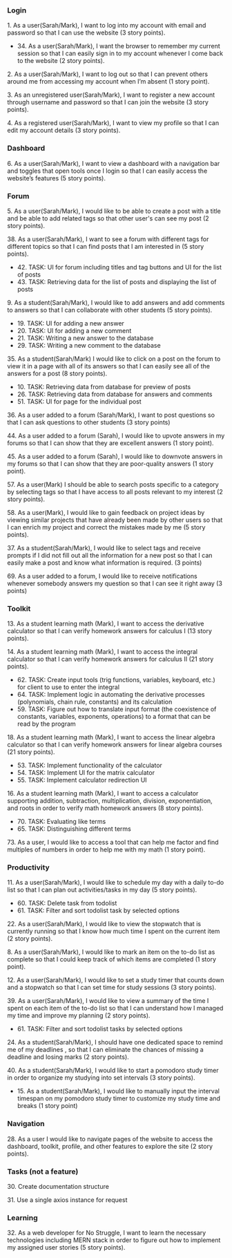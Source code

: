 
### Login
1\. As a user(Sarah/Mark), I want to log into my account with email and password so that I can use the website (3 story points).
- 34\. As a user(Sarah/Mark), I want the browser to remember my current session so that I can easily sign in to my account whenever I come back to the website (2 story points).

2\. As a user(Sarah/Mark), I want to log out so that I can prevent others around me from accessing my account when I’m absent (1 story point).

3\. As an unregistered user(Sarah/Mark), I want to register a new account through username and password so that I can join the website (3 story points).

4\. As a registered user(Sarah/Mark), I want to view my profile so that I can edit my account details (3 story points).

### Dashboard
6\. As a user(Sarah/Mark), I want to view a dashboard with a navigation bar and toggles that open tools once I login so that I can easily access the website’s features (5 story points).

### Forum
5\. As a user(Sarah/Mark), I would like to be able to create a post with a title and be able to add related tags so that other user's can see my post (2 story points).

38\. As a user(Sarah/Mark), I want to see a forum with different tags for different topics so that I can  find posts that I am interested in (5 story points).
- 42\. TASK: UI for forum including titles and tag buttons and UI for the list of posts
- 43\. TASK: Retrieving data for the list of posts and displaying the list of posts

9\. As a student(Sarah/Mark), I would like to add answers and add comments to answers so that I can collaborate with other students (5 story points).
- 19\. TASK: UI for adding a new answer
- 20\. TASK: UI for adding a new comment
- 21\. TASK: Writing a new answer to the database
- 29\. TASK: Writing a new comment to the database

35\. As a student(Sarah/Mark) I would like to click on a post on the forum to view it in a page with all of its answers so that I can easily see all of the answers for a post (8 story points).
- 10\. TASK: Retrieving data from database for preview of posts
- 26\. TASK: Retrieving data from database for answers and comments
- 51\. TASK: UI for page for the individual post

36\. As a user added to a forum (Sarah/Mark), I want to post questions so that I can ask questions to other students (3 story points) 

44\. As a user added to a forum (Sarah), I would like to upvote answers in my forums so that I can show that they are excellent answers (1 story point).

45\. As a user added to a forum (Sarah), I would like to downvote answers in my forums so that I can show that they are poor-quality answers (1 story point).

57\. As a user(Mark) I should be able to search posts specific to a category by selecting tags so that I have access to all posts relevant to my interest (2 story points).

58\. As a user(Mark), I would like to gain feedback on project ideas by viewing similar projects that have already been made by other users so that I can enrich my project and correct the mistakes made by me (5 story points).

37\. As a student(Sarah/Mark), I would like to select tags and receive prompts if I did not fill out all the information for a new post so that I can easily make a post and know what information is required\. (3 points)

69\. As a user added to a forum, I would like to receive notifications whenever somebody answers my question so that I can see it right away (3 points)

### Toolkit
13\. As a student learning math (Mark), I want to access the derivative calculator so that  I can verify homework answers for calculus I (13 story points).

14\. As a student learning math (Mark), I want to access the integral calculator so that I can verify homework answers for calculus II (21 story points).
- 62\. TASK: Create input tools (trig functions, variables, keyboard, etc.) for client to use to enter the integral
- 64\. TASK: Implement logic in automating the derivative processes (polynomials, chain rule, constants) and its calculation
- 59\. TASK: Figure out how to translate input format (the coexistence of constants, variables, exponents, operations) to a format that can be read by the program

18\. As a student learning math (Mark), I want to access the linear algebra calculator so that I can verify homework answers for linear algebra courses (21 story points).
- 53\. TASK: Implement functionality of the calculator
- 54\. TASK: Implement UI for the matrix calculator
- 55\. TASK: Implement calculator redirection UI

16\. As a student learning math (Mark), I want to access a calculator supporting addition, subtraction, multiplication, division, exponentiation, and roots in order to verify math homework answers (8 story points).
- 70\. TASK: Evaluating like terms
- 65\. TASK: Distinguishing different terms

73\. As a user, I would like to access a tool that can help me factor and find multiples of numbers in order to help me with my math (1 story point).

### Productivity
11\. As a user(Sarah/Mark), I would like to schedule my day with a daily to-do list so that I can plan out activities/tasks in my day (5 story points).
- 60\. TASK: Delete task from todolist
- 61\. TASK: Filter and sort todolist task by selected options

22\. As a user(Sarah/Mark), I would like to view the stopwatch that is currently running so that I know how much time I spent on the current item (2 story points).

8\. As a user(Sarah/Mark), I would like to mark an item on the to-do list as complete so that I could keep track of which items are completed (1 story point).

12\. As a user(Sarah/Mark), I would like to set a study timer that counts down and a stopwatch so that I can set time for study sessions (3 story points).

39\. As a user(Sarah/Mark), I would like to view a summary of the time I spent on each item of the to-do list so that I can understand how I managed my time and improve my planning (2 story points).
- 61\. TASK: Filter and sort todolist tasks by selected options

24\. As a student(Sarah/Mark), I should have one dedicated space to remind me of my deadlines , so that I can eliminate the chances of missing a deadline and losing marks (2 story points).

40\. As a student(Sarah/Mark), I would like to start a pomodoro study timer in order to organize my studying into set intervals (3 story points).
- 15\. As a student(Sarah/Mark),  I would like to manually input the interval timespan on my pomodoro study timer to customize my study time and breaks (1 story point)

### Navigation
28\. As a user I would like to navigate pages of the website to access the dashboard, toolkit, profile, and other features to explore the site (2 story points).

### Tasks (not a feature)
30\. Create documentation structure 

31\. Use a single axios instance for request 


### Learning
32\. As a web developer for No Struggle, I want to learn the necessary technologies including MERN stack in order to figure out how to implement my assigned user stories (5 story points).

